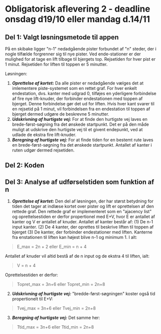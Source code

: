 # Obligatorisk aflevering 2 - deadline onsdag d19/10 eller mandag d.14/11

## Del 1: Valgt løsningsmetode til appen
På en skibake ligger "n-1" nedadgående pister forbundet af "n" steder, der i nogle tilfælde forgrenner sig til nye pister. Ved ende-stationer er der mulighed for at tage en lift tilbage til bjergets top. Rejsetiden for hver pist er 1 minut. Rejsetiden for liften til toppen er 5 minutter.

Løsningen:
1. ***Oprettelse af kortet:*** Da alle pister er nedadgående vælges det at imlementere piste-systemet som en rettet graf. For hver enkelt endestation, dvs. kanter med udgrad 0, tilføjes en yderligere forbindelse af fire nye lift-knuder, der forbinder endestationen med toppen af bjerget. Denne forbindelse gør det ud for liften. Hvis hver kant svarer til en rejsetid på 1 minut, vil forbindelsen fra en endestation til toppen af bjerget dermed udgøre de beskrevne 5 minutter.     
2. ***Udskrivning af hurtigste vej:*** For at finde den hurtigste vej laves en brede-først-søgning fra det ønskede startpunkt. Det er på den måde muligt at udskrive den hurtigste vej til et givent endepunkt, ved at udlade de ekstra fire lift-knuder.      
3. ***Beregning af hurtigste vej:*** For at finde tiden for en bestemt rute laves en brede-først-søgning fra det ønskede startpunkt. Antallet af kanter i ruten udgør dermed rejsetiden.   


## Del 2: Koden

## Del 3: Analyse af udførselstiden som funktion af n
1. ***Oprettelse af kortet:*** Den del af løsningen, der har størst betydning for tiden det tager at indlæse kortet over pister og lift er oprettelsen af den rettede graf. Den rettede graf er implementeret som en "ajacency list" og oprettelsestiden er derfor propertionel med E+V, hvor E er antallet af kanter og V er antallet af knuder.
Antallet af kanter består af: (1) De n-1 input kanter. (2) De 4 kanter, der oprettes til beskrive liften til toppen af bjerget (3) De kanter, der forbinder endestationer med liften. Kanterne fra enstationen til liften kan højest blive n-1 og minimum 1.
I alt:
>E_max = 2n + 2 eller E_min = n + 4    

Antallet af knuder vil altid bestå af de n input og de ekstra 4 til liften, ialt:
>V = n + 4    

Oprettelsestiden er derfor:  
>Topret_max = 3n+6 eller Topret_min = 2n+8

2. ***Udskrivning af hurtigste vej:*** "bredde-først-søgningen" koster også tid propertionelt til E+V:
>Tvej_max = 3n+6 eller Tvej_min = 2n+8

3. ***Beregning af hurtigste vej:*** Det samme her:
>Ttid_max = 3n+6 eller Ttid_min = 2n+8
